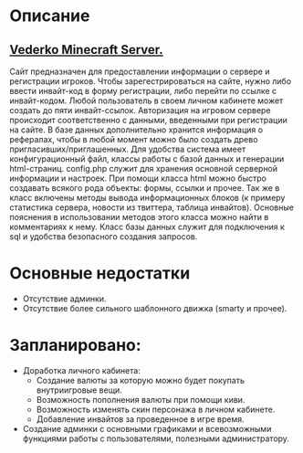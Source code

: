 <h1>Описание</h1>

<h2><a href="vederko.org">Vederko Minecraft Server.</a></h2>
<p>Сайт предназначен для предоставлении информации о сервере и регистрации игроков.
Чтобы зарегестрироваться на сайте, нужно либо ввести инвайт-код в форму регистрации, либо перейти по ссылке с инвайт-кодом. Любой пользователь в  своем личном кабинете может создать до пяти инвайт-ссылок. Авторизация на игровом сервере происходит соответственно  с данными, введенными при регистрации на сайте. 
В базе данных дополнительно хранится информация о рефералах, чтобы в любой момент можно было создать древо пригласивших/приглашенных.  Для удобства система имеет конфигурационный файл, классы работы с базой данных и генерации html-страниц. 
config.php служит для хранения основной серверной информации и настроек.
При помощи класса html можно быстро создавать всякого рода объекты: формы, ссылки и прочее. Так же в класс включены методы вывода информационных блоков (к примеру статистика сервера, новости из твиттера, таблица инвайтов). Основные пояснения в использовании методов этого класса можно найти в комментариях к нему. 
Класс базы данных служит для подключения к sql и удобства безопасного создания запросов.</p>

<h1>Основные недостатки</h1>
<ul><li>Отсутствие админки.</li><li>Отсутствие более сильного шаблонного движка (smarty и прочее).</li></ul>
<h1>Запланировано:</h1>
	<ul><li>Доработка личного кабинета:
		<ul><li>Создание валюты за которую можно будет покупать внутриигровые  вещи.</li>
		<li>Возможность пополнения валюты при помощи киви.</li>
		<li>Возможность изменять скин персонажа в личном кабинете.</li>
		<li>Добавление инвайтов за проведенное в игре время.</li>
	</ul></li>
	<li>Создание админки с основными графиками и всевозможными функциями  работы с пользователями, полезными администратору.</li></ul>